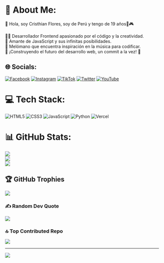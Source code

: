 # 💫 About Me:
👾 Hola, soy Cristhian Flores, soy de Perú y tengo de 19 años🤖🎮<br><br>👨‍💻 Desarrollador Frontend apasionado por el código y la creatividad.<br>🚀 Amante de JavaScript y sus infinitas posibilidades.<br>🎵 Melómano que encuentra inspiración en la música para codificar.<br>🌟 ¡Construyendo el futuro del desarrollo web, un commit a la vez! 🌟


## 🌐 Socials:
[![Facebook](https://img.shields.io/badge/Facebook-%231877F2.svg?logo=Facebook&logoColor=white)](https://facebook.com/100009009147448) [![Instagram](https://img.shields.io/badge/Instagram-%23E4405F.svg?logo=Instagram&logoColor=white)](https://instagram.com/crizx18) [![TikTok](https://img.shields.io/badge/TikTok-%23000000.svg?logo=TikTok&logoColor=white)](https://tiktok.com/@crixz18) [![Twitter](https://img.shields.io/badge/Twitter-%231DA1F2.svg?logo=Twitter&logoColor=white)](https://twitter.com/Cristhian__JS) [![YouTube](https://img.shields.io/badge/YouTube-%23FF0000.svg?logo=YouTube&logoColor=white)](https://youtube.com/@crixz1873) 

# 💻 Tech Stack:
![HTML5](https://img.shields.io/badge/html5-%23E34F26.svg?style=flat&logo=html5&logoColor=white) ![CSS3](https://img.shields.io/badge/css3-%231572B6.svg?style=flat&logo=css3&logoColor=white) ![JavaScript](https://img.shields.io/badge/javascript-%23323330.svg?style=flat&logo=javascript&logoColor=%23F7DF1E) ![Python](https://img.shields.io/badge/python-3670A0?style=flat&logo=python&logoColor=ffdd54) ![Vercel](https://img.shields.io/badge/vercel-%23000000.svg?style=flat&logo=vercel&logoColor=white)
# 📊 GitHub Stats:
![](https://github-readme-stats.vercel.app/api?username=Cristhian1810&theme=blue-green&hide_border=false&include_all_commits=false&count_private=false)<br/>
![](https://github-readme-streak-stats.herokuapp.com/?user=Cristhian1810&theme=blue-green&hide_border=false)<br/>
![](https://github-readme-stats.vercel.app/api/top-langs/?username=Cristhian1810&theme=blue-green&hide_border=false&include_all_commits=false&count_private=false&layout=compact)

## 🏆 GitHub Trophies
![](https://github-profile-trophy.vercel.app/?username=Cristhian1810&theme=onestar&no-frame=false&no-bg=true&margin-w=4)

### ✍️ Random Dev Quote
![](https://quotes-github-readme.vercel.app/api?type=horizontal&theme=dark)

### 🔝 Top Contributed Repo
![](https://github-contributor-stats.vercel.app/api?username=Cristhian1810&limit=5&theme=dark&combine_all_yearly_contributions=true)

---
[![](https://visitcount.itsvg.in/api?id=Cristhian1810&icon=0&color=1)](https://visitcount.itsvg.in)

<!-- Proudly created with GPRM ( https://gprm.itsvg.in ) -->
